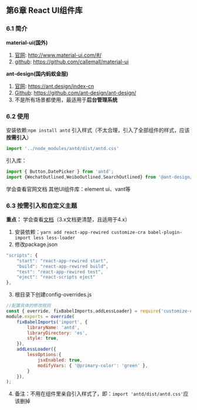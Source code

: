 ## 第6章 React UI组件库

### 6.1 简介

**material-ui(国外)**

1. [官网](http://www.material-ui.com/#/): http://www.material-ui.com/#/
2. [github](https://github.com/callemall/material-ui): https://github.com/callemall/material-ui

**ant-design(国内蚂蚁金服)**

1. [官网](https://ant.design/index-cn): https://ant.design/index-cn
2. [Github](https://github.com/ant-design/ant-design/): https://github.com/ant-design/ant-design/
3. 不是所有场景都使用，最适用于**后台管理系统**

### 6.2 使用

安装依赖:`npm install antd`
引入样式（不太合理，引入了全部组件的样式，应该**按需引入**）

```jsx
import '../node_modules/antd/dist/antd.css'
```

引入库：

```jsx
import { Button,DatePicker } from 'antd';
import {WechatOutlined,WeiboOutlined,SearchOutlined} from '@ant-design/icons'
```

学会查看官网文档
其他UI组件库：element ui、vant等

### 6.3 按需引入和自定义主题

**重点：** 学会查看[文档](https://ant.design/docs/react/use-with-create-react-app-cn)（3.x文档更清楚，且适用于4.x）

1. 安装依赖：`yarn add react-app-rewired customize-cra babel-plugin-import less less-loader`
2. 修改package.json

```jsx
"scripts": {
	"start": "react-app-rewired start",
	"build": "react-app-rewired build",
	"test": "react-app-rewired test",
	"eject": "react-scripts eject"
},
```

3. 根目录下创建config-overrides.js

```jsx
//配置具体的修改规则
const { override, fixBabelImports,addLessLoader} = require('customize-cra');
module.exports = override(
	fixBabelImports('import', {
		libraryName: 'antd',
		libraryDirectory: 'es',
		style: true,
	}),
	addLessLoader({
		lessOptions:{
			jsxEnabled: true,
			modifyVars: { '@primary-color': 'green' },
		}
	}),
);
```

4. 备注：不用在组件里亲自引入样式了，即：`import 'antd/dist/antd.css'`应该删掉

